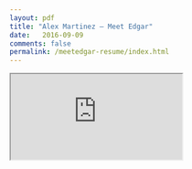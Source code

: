 ```yaml
---
layout: pdf
title: "Alex Martinez – Meet Edgar"
date:   2016-09-09
comments: false
permalink: /meetedgar-resume/index.html
---
```


<div class="resume-container">
	<iframe src="https://drive.google.com/a/alxmrtnz.com/file/d/0BxO3zT6SvWvFa1lzRGMyM0NEcms/preview" width="" height=""></iframe>
</div>